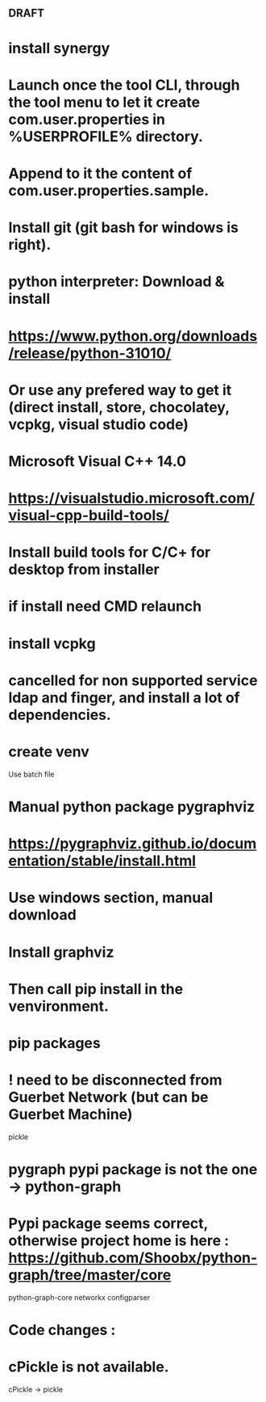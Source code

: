 ## DRAFT

# install synergy
# Launch once the tool CLI, through the tool menu to let it create com.user.properties in %USERPROFILE% directory.
# Append to it the content of com.user.properties.sample.

# Install git (git bash for windows is right).

# python interpreter: Download & install
# https://www.python.org/downloads/release/python-31010/
# Or use any prefered way to get it (direct install, store, chocolatey, vcpkg, visual studio code)

# Microsoft Visual C++ 14.0 
# https://visualstudio.microsoft.com/visual-cpp-build-tools/
# Install build tools for C/C+ for desktop from installer
# if install need CMD relaunch

# install vcpkg
# cancelled for non supported service ldap and finger, and install a lot of dependencies.

# create venv
Use batch file


# Manual python package pygraphviz
# https://pygraphviz.github.io/documentation/stable/install.html
# Use windows section, manual download
# 	Install graphviz
# 	Then call pip install in the venvironment.


# pip packages
# 	! need to be disconnected from Guerbet Network (but can be Guerbet Machine)
pickle
# pygraph pypi package is not the one -> python-graph
# Pypi package seems correct, otherwise project home is here : https://github.com/Shoobx/python-graph/tree/master/core
python-graph-core
networkx
configparser


# Code changes : 
# cPickle is not available.
cPickle -> pickle
